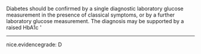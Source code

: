 Diabetes should be confirmed by a single diagnostic laboratory glucose measurement in the presence of classical symptoms, or by a further laboratory glucose measurement. The diagnosis may be supported by a raised HbA1c
'

---
 nice.evidencegrade: D
